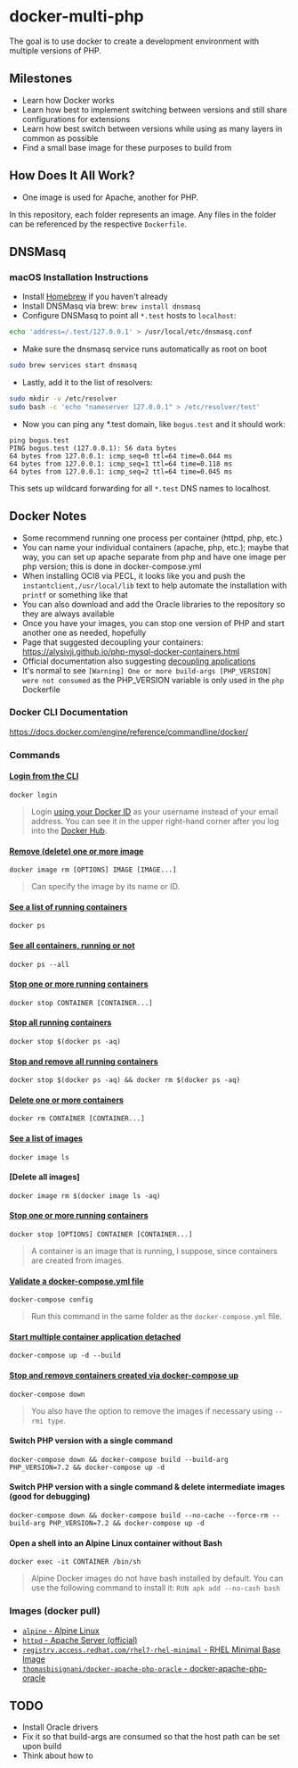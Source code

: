 # docker-multi-php
The goal is to use docker to create a development environment with multiple versions of PHP.

## Milestones
-   Learn how Docker works
-   Learn how best to implement switching between versions and still share configurations for extensions
-   Learn how best switch between versions while using as many layers in common as possible
-   Find a small base image for these purposes to build from

## How Does It All Work?
-   One image is used for Apache, another for PHP.

In this repository, each folder represents an image. Any files in the folder can
be referenced by the respective `Dockerfile`.

## DNSMasq
### macOS Installation Instructions
-   Install [Homebrew](https://brew.sh/) if you haven't already
-   Install DNSMasq via brew: `brew install dnsmasq`
-   Configure DNSMasq to point all `*.test` hosts to `localhost`:
```bash
echo 'address=/.test/127.0.0.1' > /usr/local/etc/dnsmasq.conf
```
-   Make sure the dnsmasq service runs automatically as root on boot
```bash
sudo brew services start dnsmasq
```
-   Lastly, add it to the list of resolvers:
```bash
sudo mkdir -v /etc/resolver
sudo bash -c 'echo "nameserver 127.0.0.1" > /etc/resolver/test'
```
-   Now you can ping any *.test domain, like `bogus.test` and it should work:
```
ping bogus.test
PING bogus.test (127.0.0.1): 56 data bytes
64 bytes from 127.0.0.1: icmp_seq=0 ttl=64 time=0.044 ms
64 bytes from 127.0.0.1: icmp_seq=1 ttl=64 time=0.118 ms
64 bytes from 127.0.0.1: icmp_seq=2 ttl=64 time=0.045 ms
```

This sets up wildcard forwarding for all `*.test` DNS names to localhost.

## Docker Notes
-   Some recommend running one process per container (httpd, php, etc.)
-   You can name your individual containers (apache, php, etc.); maybe that way,
you can set up apache separate from php and have one image per php version; this
is done in docker-compose.yml
-   When installing OCI8 via PECL, it looks like you and push the
`instantclient,/usr/local/lib` text to help automate the installation with
`printf` or something like that
-   You can also download and add the Oracle libraries to the repository so they
are always available
-   Once you have your images, you can stop one version of PHP and start another
one as needed, hopefully
-   Page that suggested decoupling your containers: <https://alysivji.github.io/php-mysql-docker-containers.html>
-   Official documentation also suggesting [decoupling applications](https://docs.docker.com/develop/develop-images/dockerfile_best-practices/#decouple-applications)
-   It's normal to see `[Warning] One or more build-args [PHP_VERSION] were not consumed`
as the PHP_VERSION variable is only used in the `php` Dockerfile


### Docker CLI Documentation
<https://docs.docker.com/engine/reference/commandline/docker/>

### Commands
#### [Login from the CLI](https://docs.docker.com/engine/reference/commandline/login/)
`docker login`

> Login [using your Docker ID](https://github.com/docker/hub-feedback/issues/935#issuecomment-300361781)
> as your username instead of your email address. You can see it in the upper
> right-hand corner after you log into the [Docker Hub](https://hub.docker.com).

#### [Remove (delete) one or more image](https://docs.docker.com/engine/reference/commandline/image_rm/)
`docker image rm [OPTIONS] IMAGE [IMAGE...]`

> Can specify the image by its name or ID.

#### [See a list of running containers]()
`docker ps`

#### [See all containers, running or not]()
`docker ps --all`

#### [Stop one or more running containers]()
`docker stop CONTAINER [CONTAINER...]`

#### [Stop all running containers](http://blog.baudson.de/blog/stop-and-remove-all-docker-containers-and-images)
`docker stop $(docker ps -aq)`

#### [Stop and remove all running containers]()
`docker stop $(docker ps -aq) && docker rm $(docker ps -aq)`

#### [Delete one or more containers]()
`docker rm CONTAINER [CONTAINER...]`

#### [See a list of images]()
`docker image ls`

#### [Delete all images]
`docker image rm $(docker image ls -aq)`

#### [Stop one or more running containers](https://docs.docker.com/engine/reference/commandline/stop/)
`docker stop [OPTIONS] CONTAINER [CONTAINER...]`

> A container is an image that is running, I suppose, since containers are
> created from images.

#### [Validate a docker-compose.yml file](https://docs.docker.com/compose/reference/config/)
`docker-compose config`

> Run this command in the same folder as the `docker-compose.yml` file.

#### [Start multiple container application detached](https://docs.docker.com/compose/reference/up/)
`docker-compose up -d --build`

#### [Stop and remove containers created via docker-compose up](https://docs.docker.com/compose/reference/down/)
`docker-compose down`

> You also have the option to remove the images if necessary using `--rmi type`.

#### Switch PHP version with a single command
`docker-compose down && docker-compose build --build-arg PHP_VERSION=7.2 && docker-compose up -d`

#### Switch PHP version with a single command & delete intermediate images (good for debugging)
`docker-compose down && docker-compose build --no-cache --force-rm --build-arg PHP_VERSION=7.2 && docker-compose up -d`

#### Open a shell into an Alpine Linux container without Bash
`docker exec -it CONTAINER /bin/sh`

> Alpine Docker images do not have bash installed by default. You can use the
> following command to install it: `RUN apk add --no-cash bash`

### Images (docker pull)
-   [`alpine` - Alpine Linux](https://hub.docker.com/_/alpine/)
-   [`httpd` - Apache Server (official)](https://hub.docker.com/_/httpd/)
-   [`registry.access.redhat.com/rhel7-rhel-minimal` - RHEL Minimal Base Image](https://access.redhat.com/containers/?tab=images&platform=docker#/registry.access.redhat.com/rhel7-rhel-minimal)
-   [`thomasbisignani/docker-apache-php-oracle` - docker-apache-php-oracle](https://hub.docker.com/r/thomasbisignani/docker-apache-php-oracle/)



## TODO
-   Install Oracle drivers
-   Fix it so that build-args are consumed so that the host path can be set
upon build
-   Think about how to 
